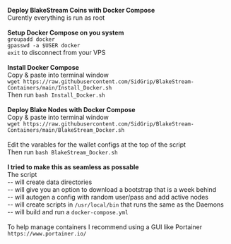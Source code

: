 <b>Deploy BlakeStream Coins with Docker Compose</b>
<br>
Curently everything is run as root
<br>
<br>
<b>Setup Docker Compose on you system</b>
<br>
``` groupadd docker ```
<br>
``` gpasswd -a $USER docker ```
<br>
``` exit ``` to disconnect from your VPS
<br>
<br>
<b>Install Docker Compose</b>
<br>
Copy & paste into terminal window
<br>
```wget https://raw.githubusercontent.com/SidGrip/BlakeStream-Containers/main/Install_Docker.sh```
<br>
Then run ```bash Install_Docker.sh```
<br>
<br>
<b> Deploy Blake Nodes with Docker Compose</b>
<br>
Copy & paste into terminal window
<br>
```wget https://raw.githubusercontent.com/SidGrip/BlakeStream-Containers/main/BlakeStream_Docker.sh```
<br>
<br>
Edit the varables for the wallet configs at the top of the script
<br>
Then run ```bash BlakeStream_Docker.sh```
<br>
<br>
<b>I tried to make this as seamless as possable</b>
<br>
The script 
<br>
-- will create data directories
<br>
-- will give you an option to download a bootstrap that is a week behind
<br>
-- will autogen a config with random user/pass and add active nodes
<br>
-- will create scripts in ```/usr/local/bin``` that runs the same as the Daemons
<br>
-- will build and run a ```docker-compose.yml```
<br>
<br>
To help manage containers I recommend using a GUI like Portainer
<br>
```https://www.portainer.io/```
